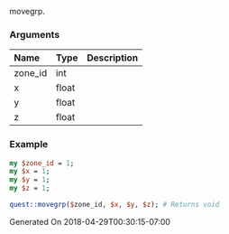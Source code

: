 movegrp.
### Arguments
**Name**|**Type**|**Description**
:---|:---|:---
zone_id|int|
x|float|
y|float|
z|float|

### Example

```perl
my $zone_id = 1;
my $x = 1;
my $y = 1;
my $z = 1;

quest::movegrp($zone_id, $x, $y, $z); # Returns void
```


Generated On 2018-04-29T00:30:15-07:00